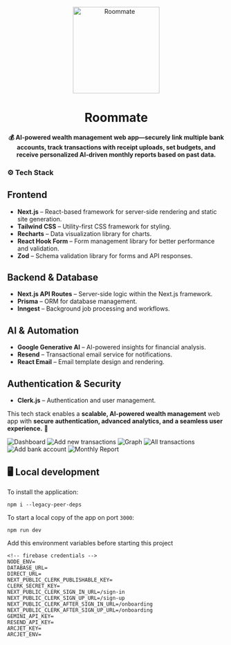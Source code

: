 <div align="center">
  <br>
  <img alt="Roommate" src="https://github.com/user-attachments/assets/257342e0-6526-459f-9db7-750fd57f1b45" width="200px">
  <h1> Roommate </h1>
  <strong>💰 AI-powered wealth management web app—securely link multiple bank accounts, track transactions with receipt uploads, set budgets, and receive personalized AI-driven monthly reports based on past data.</strong>
</div>

### ⚙️ Tech Stack

## Frontend  
- **Next.js** – React-based framework for server-side rendering and static site generation.  
- **Tailwind CSS** – Utility-first CSS framework for styling.  
- **Recharts** – Data visualization library for charts.  
- **React Hook Form** – Form management library for better performance and validation.  
- **Zod** – Schema validation library for forms and API responses.  

## Backend & Database  
- **Next.js API Routes** – Server-side logic within the Next.js framework.  
- **Prisma** – ORM for database management.  
- **Inngest** – Background job processing and workflows.  

## AI & Automation  
- **Google Generative AI** – AI-powered insights for financial analysis.  
- **Resend** – Transactional email service for notifications.  
- **React Email** – Email template design and rendering.  

## Authentication & Security  
- **Clerk.js** – Authentication and user management.  

This tech stack enables a **scalable, AI-powered wealth management** web app with **secure authentication, advanced analytics, and a seamless user experience.** 🚀

![Dashboard](https://github.com/user-attachments/assets/c2d51c48-f061-472a-a9d7-c66f6f5ed493)
![Add new transactions](https://github.com/user-attachments/assets/687c9a38-d0da-4652-811c-f8a5fc3bdf5a)
![Graph](https://github.com/user-attachments/assets/0f1afcf5-89a3-459f-8da8-ceb8e678cc0d)
![All transactions](https://github.com/user-attachments/assets/83304098-ec55-421c-a7ea-b5089931e894)
![Add bank account](https://github.com/user-attachments/assets/13d78149-f652-4945-9489-f113bcd563f9)
![Monthly Report](https://github.com/user-attachments/assets/c5bc9f06-8635-47c2-962c-2a44c278ecdb)


## 🖥️ Local development

To install the application:

```shell
npm i --legacy-peer-deps
```

To start a local copy of the app on port `3000`:

```shell
npm run dev
```

Add this environment variables before starting this project

```shell
<!-- firebase credentials -->
NODE_ENV=
DATABASE_URL=
DIRECT_URL=
NEXT_PUBLIC_CLERK_PUBLISHABLE_KEY=
CLERK_SECRET_KEY=
NEXT_PUBLIC_CLERK_SIGN_IN_URL=/sign-in
NEXT_PUBLIC_CLERK_SIGN_UP_URL=/sign-up
NEXT_PUBLIC_CLERK_AFTER_SIGN_IN_URL=/onboarding
NEXT_PUBLIC_CLERK_AFTER_SIGN_UP_URL=/onboarding
GEMINI_API_KEY=
RESEND_API_KEY=
ARCJET_KEY=
ARCJET_ENV=
```
